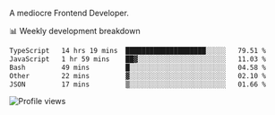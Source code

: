 A mediocre Frontend Developer.

📊 Weekly development breakdown
<!--START_SECTION:waka-->

```txt
TypeScript   14 hrs 19 mins  ████████████████████░░░░░   79.51 %
JavaScript   1 hr 59 mins    ██▓░░░░░░░░░░░░░░░░░░░░░░   11.03 %
Bash         49 mins         █░░░░░░░░░░░░░░░░░░░░░░░░   04.58 %
Other        22 mins         ▓░░░░░░░░░░░░░░░░░░░░░░░░   02.10 %
JSON         17 mins         ▒░░░░░░░░░░░░░░░░░░░░░░░░   01.66 %
```

<!--END_SECTION:waka-->

<img src="https://gpvc.arturio.dev/iqbalfasri" alt="Profile views"/>
